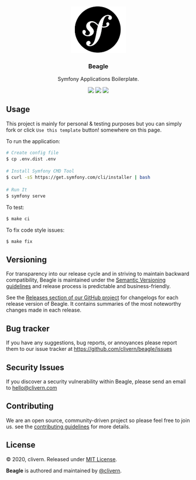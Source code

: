 <p align="center">
    <img alt="Beagle Logo" src="https://raw.githubusercontent.com/clivern/Beagle/master/public/assets/images/logo.png?v=0.0.2" width="150" />
    <h3 align="center">Beagle</h3>
    <p align="center">Symfony Applications Boilerplate.</p>
    <p align="center">
        <a href="https://travis-ci.com/Clivern/Beagle"><img src="https://travis-ci.com/Clivern/Beagle.svg?branch=master"></a>
        <a href="https://github.com/Clivern/Beagle/releases"><img src="https://img.shields.io/badge/Version-1.1.0-red.svg"></a>
        <a href="https://github.com/Clivern/Beagle/blob/master/LICENSE"><img src="https://img.shields.io/badge/LICENSE-MIT-orange.svg"></a>
    </p>
</p>

## Usage

This project is mainly for personal & testing purposes but you can simply fork or click `Use this template` button! somewhere on this page.

To run the application:

```zsh
# Create config file
$ cp .env.dist .env

# Install Symfony CMD Tool
$ curl -sS https://get.symfony.com/cli/installer | bash

# Run It
$ symfony serve
```

To test:

```zsh
$ make ci
```

To fix code style issues:

```zsh
$ make fix
```


## Versioning

For transparency into our release cycle and in striving to maintain backward compatibility, Beagle is maintained under the [Semantic Versioning guidelines](https://semver.org/) and release process is predictable and business-friendly.

See the [Releases section of our GitHub project](https://github.com/clivern/beagle/releases) for changelogs for each release version of Beagle. It contains summaries of the most noteworthy changes made in each release.


## Bug tracker

If you have any suggestions, bug reports, or annoyances please report them to our issue tracker at https://github.com/clivern/beagle/issues


## Security Issues

If you discover a security vulnerability within Beagle, please send an email to [hello@clivern.com](mailto:hello@clivern.com)


## Contributing

We are an open source, community-driven project so please feel free to join us. see the [contributing guidelines](CONTRIBUTING.md) for more details.


## License

© 2020, clivern. Released under [MIT License](https://opensource.org/licenses/mit-license.php).

**Beagle** is authored and maintained by [@clivern](http://github.com/clivern).
